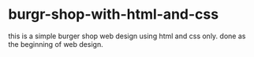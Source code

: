 # burgr-shop-with-html-and-css
this is a simple burger shop web design using html
and css only.
done as the beginning of web design. 
